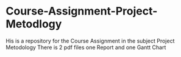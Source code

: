 # Course-Assignment-Project-Metodlogy
His is a repository for the Course Assignment in the subject Project Metodology 
There is 2 pdf files one Report and one Gantt Chart
